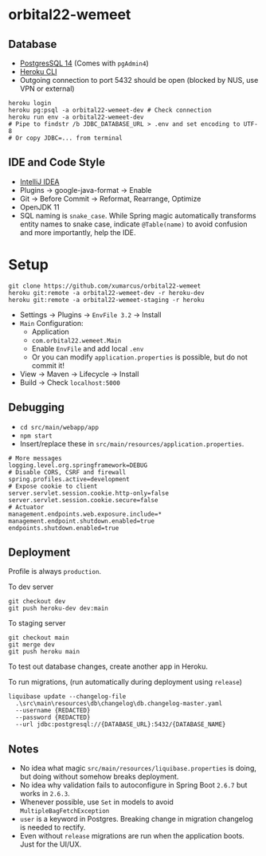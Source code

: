 # orbital22-wemeet

## Database
- [PostgresSQL 14](https://www.postgresql.org/download/) (Comes with `pgAdmin4`)
- [Heroku CLI](https://devcenter.heroku.com/articles/heroku-cli#install-the-heroku-cli)
- Outgoing connection to port 5432 should be open (blocked by NUS, use VPN or external)
```shell
heroku login
heroku pg:psql -a orbital22-wemeet-dev # Check connection
heroku run env -a orbital22-wemeet-dev
# Pipe to findstr /b JDBC_DATABASE_URL > .env and set encoding to UTF-8
# Or copy JDBC=... from terminal 
```

## IDE and Code Style
- [IntelliJ IDEA](https://www.jetbrains.com/idea/download/)
- Plugins &rarr; google-java-format &rarr; Enable
- Git &rarr; Before Commit &rarr; Reformat, Rearrange, Optimize
- OpenJDK 11
- SQL naming is `snake_case`. While Spring magic automatically transforms entity names to snake case,
  indicate `@Table(name)` to avoid confusion and more importantly, help the IDE.

# Setup
```shell
git clone https://github.com/xumarcus/orbital22-wemeet
heroku git:remote -a orbital22-wemeet-dev -r heroku-dev
heroku git:remote -a orbital22-wemeet-staging -r heroku
```

- Settings &rarr; Plugins &rarr; `EnvFile 3.2` &rarr; Install
- `Main` Configuration:
  - Application
  - `com.orbital22.wemeet.Main`
  - Enable `EnvFile` and add local `.env`
  - Or you can modify `application.properties` is possible, but do not commit it!
- View &rarr; Maven &rarr; Lifecycle &rarr; Install
- Build &rarr; Check `localhost:5000`

## Debugging

- `cd src/main/webapp/app`
- `npm start`
- Insert/replace these in `src/main/resources/application.properties`.

```properties
# More messages
logging.level.org.springframework=DEBUG
# Disable CORS, CSRF and firewall
spring.profiles.active=development
# Expose cookie to client
server.servlet.session.cookie.http-only=false
server.servlet.session.cookie.secure=false
# Actuator
management.endpoints.web.exposure.include=*
management.endpoint.shutdown.enabled=true
endpoints.shutdown.enabled=true
```

## Deployment

Profile is always `production`.

To dev server

```shell
git checkout dev
git push heroku-dev dev:main
```

To staging server
```shell
git checkout main
git merge dev
git push heroku main
```

To test out database changes, create another app in Heroku.

To run migrations, (run automatically during deployment using `release`)
```shell
liquibase update --changelog-file
  .\src\main\resources\db\changelog\db.changelog-master.yaml
  --username {REDACTED}
  --password {REDACTED}
  --url jdbc:postgresql://{DATABASE_URL}:5432/{DATABASE_NAME}
```

## Notes
- No idea what magic `src/main/resources/liquibase.properties` is doing, but doing without somehow breaks deployment.
- No idea why validation fails to autoconfigure in Spring Boot `2.6.7` but works in `2.6.3`.
- Whenever possible, use `Set` in models to avoid `MultipleBagFetchException`
- `user` is a keyword in Postgres. Breaking change in migration changelog is needed to rectify.
- Even without `release` migrations are run when the application boots. Just for the UI/UX.